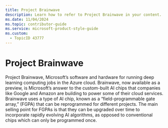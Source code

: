 ```yaml
---
title: Project Brainwave
description: Learn how to refer to Project Brainwave in your content.
ms.date: 11/04/2024
ms.topic: contributor-guide
ms.service: microsoft-product-style-guide
ms.custom:
  - TopicID 43777
---
```



# Project Brainwave

Project Brainwave, Microsoft’s software and hardware for running deep learning computing jobs in the Azure cloud. Brainwave, now available as a preview, is Microsoft’s answer to the custom-built AI chips that companies like Google and Amazon are building to power some of their cloud services. Brainwave uses a type of AI chip, known as a “field-programmable gate array,” (FGPA) that can be reprogrammed for different projects. The main selling point for FGPAs is that they can be upgraded over time to incorporate rapidly evolving AI algorithms, as opposed to conventional chips which can only be programmed once.

